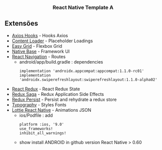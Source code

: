 <p align="center">
  <h3 align="center">React Native Template A</h3>
</p>

## Extensões
- [Axios Hooks](https://github.com/simoneb/axios-hooks) - Hooks Axios
- [Content Loader](https://github.com/danilowoz/react-content-loader) - Placeholder Loadings
- [Easy Grid](https://github.com/GeekyAnts/react-native-easy-grid) - Flexbox Grid
- [Native Base](https://github.com/GeekyAnts/NativeBase) - Framework UI
- [React Navigation](https://reactnavigation.org/docs/en/getting-started.html) - Routes
  - android/app/build.gradle : dependencies
    ```
    implementation 'androidx.appcompat:appcompat:1.1.0-rc01'
    implementation 'androidx.swiperefreshlayout:swiperefreshlayout:1.1.0-alpha02'
    ```
- [React Redux](https://github.com/reduxjs/react-redux) - React Redux State
- [Redux Saga](https://redux-saga.js.org/) - Redux Application Side Effects
- [Redux Persist](https://github.com/rt2zz/redux-persist) - Persist and rehydrate a redux store
- [Typography](https://github.com/hectahertz/react-native-typography) - Styles Fonts
- [Lottie React Native](https://github.com/react-native-community/lottie-react-native) - Animations JSON
  - ios/Podfile : add
    ```
    platform :ios, '9.0'
    use_frameworks!
    inhibit_all_warnings!
    ```
  - show install ANDROID in github version React Native > 0.60
